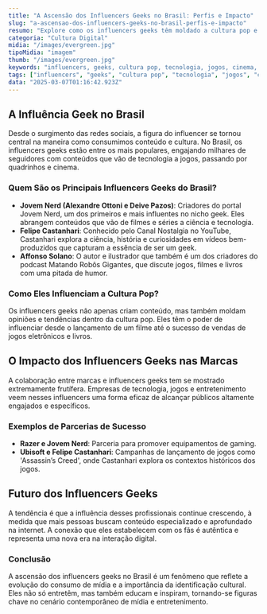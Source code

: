 ```yaml
---
title: "A Ascensão dos Influencers Geeks no Brasil: Perfis e Impacto"
slug: "a-ascensao-dos-influencers-geeks-no-brasil-perfis-e-impacto"
resumo: "Explore como os influencers geeks têm moldado a cultura pop e a indústria de entretenimento no Brasil. Conheça os principais nomes e como eles conseguiram transformar suas paixões em carreiras influentes na era digital."
categoria: "Cultura Digital"
midia: "/images/evergreen.jpg"
tipoMidia: "imagem"
thumb: "/images/evergreen.jpg"
keywords: "influencers, geeks, cultura pop, tecnologia, jogos, cinema, redes sociais, entretenimento"
tags: ["influencers", "geeks", "cultura pop", "tecnologia", "jogos", "cinema", "redes sociais", "entretenimento"]
data: "2025-03-07T01:16:42.923Z"
---
```


## A Influência Geek no Brasil
Desde o surgimento das redes sociais, a figura do influencer se tornou central na maneira como consumimos conteúdo e cultura. No Brasil, os influencers geeks estão entre os mais populares, engajando milhares de seguidores com conteúdos que vão de tecnologia a jogos, passando por quadrinhos e cinema.

### Quem São os Principais Influencers Geeks do Brasil?
- **Jovem Nerd (Alexandre Ottoni e Deive Pazos)**: Criadores do portal Jovem Nerd, um dos primeiros e mais influentes no nicho geek. Eles abrangem conteúdos que vão de filmes e séries a ciência e tecnologia.
- **Felipe Castanhari**: Conhecido pelo Canal Nostalgia no YouTube, Castanhari explora a ciência, história e curiosidades em vídeos bem-produzidos que capturam a essência de ser um geek.
- **Affonso Solano**: O autor e ilustrador que também é um dos criadores do podcast Matando Robôs Gigantes, que discute jogos, filmes e livros com uma pitada de humor.

### Como Eles Influenciam a Cultura Pop?
Os influencers geeks não apenas criam conteúdo, mas também moldam opiniões e tendências dentro da cultura pop. Eles têm o poder de influenciar desde o lançamento de um filme até o sucesso de vendas de jogos eletrônicos e livros.

## O Impacto dos Influencers Geeks nas Marcas
A colaboração entre marcas e influencers geeks tem se mostrado extremamente frutífera. Empresas de tecnologia, jogos e entretenimento veem nesses influencers uma forma eficaz de alcançar públicos altamente engajados e específicos.

### Exemplos de Parcerias de Sucesso
- **Razer e Jovem Nerd**: Parceria para promover equipamentos de gaming.
- **Ubisoft e Felipe Castanhari**: Campanhas de lançamento de jogos como 'Assassin’s Creed', onde Castanhari explora os contextos históricos dos jogos.

## Futuro dos Influencers Geeks
A tendência é que a influência desses profissionais continue crescendo, à medida que mais pessoas buscam conteúdo especializado e aprofundado na internet. A conexão que eles estabelecem com os fãs é autêntica e representa uma nova era na interação digital.

### Conclusão
A ascensão dos influencers geeks no Brasil é um fenômeno que reflete a evolução do consumo de mídia e a importância da identificação cultural. Eles não só entretêm, mas também educam e inspiram, tornando-se figuras chave no cenário contemporâneo de mídia e entretenimento.